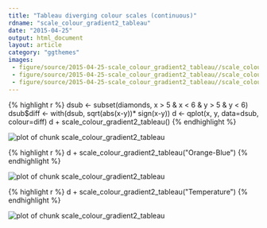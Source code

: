 ```yaml
---
title: "Tableau diverging colour scales (continuous)"
rdname: "scale_colour_gradient2_tableau"
date: "2015-04-25"
output: html_document
layout: article
category: "ggthemes"
images:
 - figure/source/2015-04-25-scale_colour_gradient2_tableau//scale_colour_gradient2_tableau-1.png
 - figure/source/2015-04-25-scale_colour_gradient2_tableau//scale_colour_gradient2_tableau-2.png
 - figure/source/2015-04-25-scale_colour_gradient2_tableau//scale_colour_gradient2_tableau-3.png
---
```





{% highlight r %}
dsub <- subset(diamonds, x > 5 & x < 6 & y > 5 & y < 6)
dsub$diff <- with(dsub, sqrt(abs(x-y))* sign(x-y))
d <- qplot(x, y, data=dsub, colour=diff)
d + scale_colour_gradient2_tableau()
{% endhighlight %}

![plot of chunk scale_colour_gradient2_tableau](/allYourFigureAreBelongToUs/figure/source/2015-04-25-scale_colour_gradient2_tableau/scale_colour_gradient2_tableau-1.png) 

{% highlight r %}
d + scale_colour_gradient2_tableau("Orange-Blue")
{% endhighlight %}

![plot of chunk scale_colour_gradient2_tableau](/allYourFigureAreBelongToUs/figure/source/2015-04-25-scale_colour_gradient2_tableau/scale_colour_gradient2_tableau-2.png) 

{% highlight r %}
d + scale_colour_gradient2_tableau("Temperature")
{% endhighlight %}

![plot of chunk scale_colour_gradient2_tableau](/allYourFigureAreBelongToUs/figure/source/2015-04-25-scale_colour_gradient2_tableau/scale_colour_gradient2_tableau-3.png) 